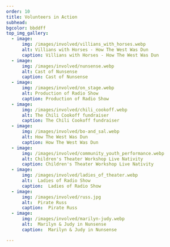 ```yaml
---
order: 10
title: Volunteers in Action
subhead: 
bgcolor: bbddff
top_img_gallery:
  - image:
      img: /images/involved/villians_with_horses.webp
      alt: Villians with Horses - How The West Was Dun 
      caption: Villians with Horses - How The West Was Dun 
  - image:
      img: /images/involved/nunsense.webp
      alt: Cast of Nunsense 
      caption: Cast of Nunsense 
  - image:
      img: /images/involved/on_stage.webp
      alt: Production of Radio Show 
      caption: Production of Radio Show 
  - image:
      img: /images/involved/chili_cookoff.webp
      alt: The Chili Cookoff fundraiser 
      caption: The Chili Cookoff fundraiser 
  - image:
      img: /images/involved/bo-and_sal.webp
      alt: How The West Was Dun 
      caption: How The West Was Dun 
  - image:
      img: /images/involved/community_youth_performance.webp
      alt: Children's Theater Workshop Live Nativity 
      caption: Children's Theater Workshop Live Nativity 
  - image:
      img: /images/involved/ladies_of_theater.webp
      alt:  Ladies of Radio Show 
      caption:  Ladies of Radio Show 
  - image:
      img: /images/involved/russ.jpg
      alt:  Pirate Russ 
      caption:  Pirate Russ 
  - image:
      img: /images/involved/marilyn-judy.webp
      alt:  Marilyn & Judy in Nunsense 
      caption:  Marilyn & Judy in Nunsense 

---
```

